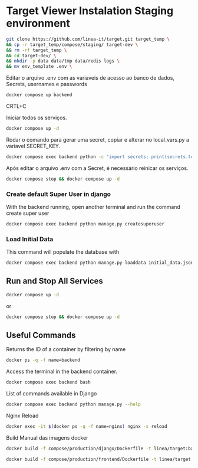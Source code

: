 # Target Viewer Instalation Staging environment


```bash
git clone https://github.com/linea-it/target.git target_temp \
&& cp -r target_temp/compose/staging/ target-dev \
&& rm -rf target_temp \
&& cd target-dev/ \
&& mkdir -p data data/tmp data/redis logs \
&& mv env_template .env \
```

Editar o arquivo .env com as variaveis de acesso ao banco de dados, Secrets, usernames e passwords

```bash
docker compose up backend
```
CRTL+C

Iniciar todos os serviços.

```bash
docker compose up -d
```

Rodar o comando para gerar uma secret, copiar e alterar no local_vars.py a variavel SECRET_KEY. 
```bash
docker compose exec backend python -c "import secrets; print(secrets.token_urlsafe())"
```

Após editar o arquivo .env com a Secret, é necessário reinicar os serviços. 

```bash
docker compose stop && docker compose up -d
```

### Create default Super User in django

With the backend running, open another terminal and run the command create super user

```bash
docker compose exec backend python manage.py createsuperuser
```

### Load Initial Data

This command will populate the database with
```bash
docker compose exec backend python manage.py loaddata initial_data.json
```

## Run and Stop All Services

```bash
docker compose up -d
```

or

```bash
docker compose stop && docker compose up -d
```

## Useful Commands

Returns the ID of a container by filtering by name

```bash
docker ps -q -f name=backend
```

Access the terminal in the backend container.

```bash
docker compose exec backend bash
```

List of commands available in Django

```bash
docker compose exec backend python manage.py --help
```

Nginx Reload

```bash
docker exec -it $(docker ps -q -f name=nginx) nginx -s reload
```

Build Manual das imagens docker
```bash
docker build -f compose/production/django/Dockerfile -t linea/target:backend_$(git describe --always) .

docker build -f compose/production/frontend/Dockerfile -t linea/target:frontend_$(git describe --always) .
```
